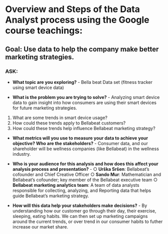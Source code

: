 # Overview and Steps of the Data Analyst process using the Google course teachings:

## Goal: Use data to help the company make better marketing strategies. 

### ASK:
* **What topic are you exploring?** - Bella beat Data set (fitness tracker using smart device data)

* **What is the problem you are trying to solve?** - Analyzing smart device data to gain insight into how consumers are using their smart devices for future marketing strategies.
1. What are some trends in smart device usage?
2. How could these trends apply to Bellabeat customers?
3. How could these trends help influence Bellabeat marketing strategy?

* **What metrics will you use to measure your data to achieve your objective? Who are the stakeholders?** - Consumer data, and our shareholder will be wellness companies (like Bellabeat) in the wellness industry. 


* **Who is your audience for this analysis and how does this affect your analysis process and presentation?** - 
○ **Urška Sršen**: Bellabeat’s cofounder and Chief Creative Officer
○ **Sando Mur**: Mathematician and Bellabeat’s cofounder; key member of the Bellabeat executive team
○ **Bellabeat marketing analytics team**: A team of data analysts responsible for collecting, analyzing, and
Reporting data that helps guide Bellabeat’s marketing strategy.

* **How will this data help your stakeholders make decisions?** - By understanding how our customer go through their day, their exercise, sleeping, eating habits. We can then set up marketing campaigns around the current trends, or over trend in our consumer habits to futher increase our market share.
